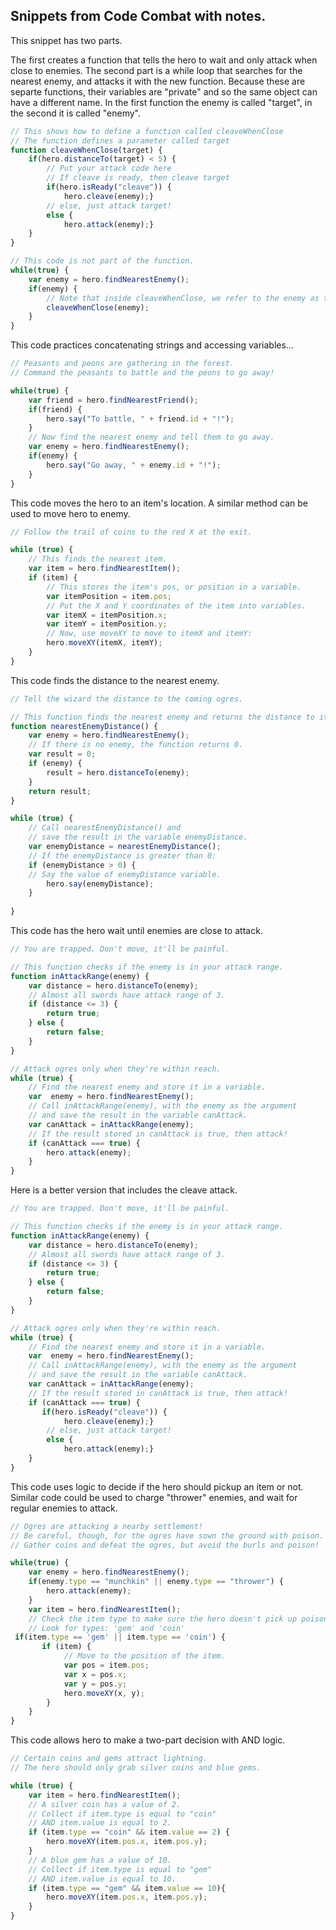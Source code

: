 ## Snippets from Code Combat with notes.



This snippet has two parts.

The first creates a function that tells the hero to wait and only attack when close to enemies.
The second part is a while loop that searches for the nearest enemy, and attacks it with the new function.
Because these are separte functions, their variables are "private" and so the same object can have a different name. In the first function the enemy is called "target", in the second it is called "enemy".

```js
// This shows how to define a function called cleaveWhenClose
// The function defines a parameter called target
function cleaveWhenClose(target) {
    if(hero.distanceTo(target) < 5) {
        // Put your attack code here
        // If cleave is ready, then cleave target
        if(hero.isReady("cleave")) {
            hero.cleave(enemy);}
        // else, just attack target!
        else {
            hero.attack(enemy);}
    }
}

// This code is not part of the function.
while(true) {
    var enemy = hero.findNearestEnemy();
    if(enemy) {
        // Note that inside cleaveWhenClose, we refer to the enemy as target.
        cleaveWhenClose(enemy);
    }
}
```

This code practices concatenating strings and accessing variables...

```js
// Peasants and peons are gathering in the forest.
// Command the peasants to battle and the peons to go away!

while(true) {
    var friend = hero.findNearestFriend();
    if(friend) {
        hero.say("To battle, " + friend.id + "!");
    }
    // Now find the nearest enemy and tell them to go away.
    var enemy = hero.findNearestEnemy();
    if(enemy) {
        hero.say("Go away, " + enemy.id + "!");
    }
}
```
This code moves the hero to an item's location. A similar method can be used to move hero to enemy.

```js
// Follow the trail of coins to the red X at the exit.

while (true) {
    // This finds the nearest item.
    var item = hero.findNearestItem();
    if (item) {
        // This stores the item's pos, or position in a variable.
        var itemPosition = item.pos;
        // Put the X and Y coordinates of the item into variables.
        var itemX = itemPosition.x;
        var itemY = itemPosition.y;
        // Now, use moveXY to move to itemX and itemY:
        hero.moveXY(itemX, itemY);
    }
}
```
This code finds the distance to the nearest enemy.

```js
// Tell the wizard the distance to the coming ogres.

// This function finds the nearest enemy and returns the distance to it.
function nearestEnemyDistance() {
    var enemy = hero.findNearestEnemy();
    // If there is no enemy, the function returns 0.
    var result = 0;
    if (enemy) {
        result = hero.distanceTo(enemy);
    }
    return result;
}

while (true) {
    // Call nearestEnemyDistance() and
    // save the result in the variable enemyDistance.
    var enemyDistance = nearestEnemyDistance();
    // If the enemyDistance is greater than 0: 
    if (enemyDistance > 0) {
    // Say the value of enemyDistance variable.
        hero.say(enemyDistance);        
    }
             
}
```
This code has the hero wait until enemies are close to attack.

```js
// You are trapped. Don't move, it'll be painful.

// This function checks if the enemy is in your attack range.
function inAttackRange(enemy) {
    var distance = hero.distanceTo(enemy);
    // Almost all swords have attack range of 3.
    if (distance <= 3) {
        return true;
    } else {
        return false;
    }
}

// Attack ogres only when they're within reach.
while (true) {
    // Find the nearest enemy and store it in a variable.
    var  enemy = hero.findNearestEnemy();
    // Call inAttackRange(enemy), with the enemy as the argument
    // and save the result in the variable canAttack.
    var canAttack = inAttackRange(enemy);
    // If the result stored in canAttack is true, then attack!
    if (canAttack === true) {
        hero.attack(enemy);
    }
}
```
Here is a better version that includes the cleave attack.

```js
// You are trapped. Don't move, it'll be painful.

// This function checks if the enemy is in your attack range.
function inAttackRange(enemy) {
    var distance = hero.distanceTo(enemy);
    // Almost all swords have attack range of 3.
    if (distance <= 3) {
        return true;
    } else {
        return false;
    }
}

// Attack ogres only when they're within reach.
while (true) {
    // Find the nearest enemy and store it in a variable.
    var  enemy = hero.findNearestEnemy();
    // Call inAttackRange(enemy), with the enemy as the argument
    // and save the result in the variable canAttack.
    var canAttack = inAttackRange(enemy);
    // If the result stored in canAttack is true, then attack!
    if (canAttack === true) {
       if(hero.isReady("cleave")) {
            hero.cleave(enemy);}
        // else, just attack target!
        else {
            hero.attack(enemy);}
    }
}
```
This code uses logic to decide if the hero should pickup an item or not. Similar code could be used to charge "thrower" enemies, and wait for regular enemies to attack.

```js
// Ogres are attacking a nearby settlement!
// Be careful, though, for the ogres have sown the ground with poison.
// Gather coins and defeat the ogres, but avoid the burls and poison!

while(true) {
    var enemy = hero.findNearestEnemy();
    if(enemy.type == "munchkin" || enemy.type == "thrower") {
        hero.attack(enemy);
    }
    var item = hero.findNearestItem();
    // Check the item type to make sure the hero doesn't pick up poison!
    // Look for types: 'gem' and 'coin'
 if(item.type == 'gem' || item.type == 'coin') {
       if (item) {
            // Move to the position of the item.
            var pos = item.pos;
            var x = pos.x;
            var y = pos.y;
            hero.moveXY(x, y);
        }        
    }
}
```

This code allows hero to make a two-part decision with AND logic.

```js
// Certain coins and gems attract lightning.
// The hero should only grab silver coins and blue gems.

while (true) {
    var item = hero.findNearestItem();
    // A silver coin has a value of 2.
    // Collect if item.type is equal to "coin"
    // AND item.value is equal to 2.
    if (item.type == "coin" && item.value == 2) {
        hero.moveXY(item.pos.x, item.pos.y);
    }
    // A blue gem has a value of 10.
    // Collect if item.type is equal to "gem"
    // AND item.value is equal to 10.
    if (item.type == "gem" && item.value == 10){
        hero.moveXY(item.pos.x, item.pos.y);   
    }
}
```
